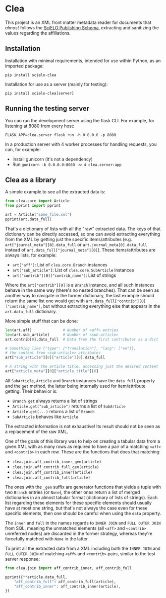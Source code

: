 # Clea

This project is an XML front matter metadata reader for documents
that *almost* follows the [SciELO Publishing Schema],
extracting and sanitizing the values regarding the affiliations.


## Installation

Installation with minimal requirements,
intended for use within Python, as an imported package:

```
pip install scielo-clea
```

Installation for use as a server (mainly for testing):

```
pip install scielo-clea[server]
```


## Running the testing server

You can run the development server using the flask CLI.
For example, for listening at 8080 from every host:

```
FLASK_APP=clea.server flask run -h 0.0.0.0 -p 8080
```

In a production server with 4 worker processes for handling requests,
you can, for example:

- Install gunicorn (it's not a dependency)
- Run `gunicorn -b 0.0.0.0:8080 -w 4 clea.server:app`


## Clea as a library

A simple example to see all the extracted data is:

```python
from clea.core import Article
from pprint import pprint

art = Article("some_file.xml")
pprint(art.data_full)
```

That's a dictionary of lists with all the "raw" extracted data.
The keys of that dictionary can be directly accessed,
so one can avoid extracting everything from the XML
by getting just the specific items/attributes
(e.g. `art["journal_meta"][0].data_full`
  or `art.journal_meta[0].data_full`
  instead of `art.data_full["journal_meta"][0]`).
These items/attributes are always lists, for example:

* `art["aff"]`: List of `clea.core.Branch` instances
* `art["sub_article"]`: List of `clea.core.SubArticle` instances
* `art["contrib"][0]["contrib_name"]`: List of strings

Where the `art["contrib"][0]` is a `Branch` instance,
and all such instances behave in the same way
(there's no nested branches).
That can be seen as another way to navigate in the former dictionary,
the last example should return the same list one would get with
`art.data_full["contrib"][0]["contrib_name"]`,
but without extracting everything else
that appears in the `art.data_full` dictionary.

More simple stuff that can be done:

```python
len(art.aff)              # Number of <aff> entries
len(art.sub_article)      # Number of <sub-article>
art.contrib[0].data_full  # Data from the first contributor as a dict

# Something like {"type": ["translation"], "lang": ["en"]},
# the content from <sub-article> attributes
art["sub_article"][0]["article"][0].data_full

# A string with the article title, accessing just the desired content
art["article_meta"][0]["article_title"][0]
```

All `SubArticle`, `Article` and `Branch` instances
have the `data_full` property and the `get` method,
the latter being internally used for item/attribute getting.
Their behavior is:

* `Branch.get` always returns a list of strings
* `Article.get("sub_article")` returns a list of `SubArticle`
* `Article.get(...)` returns a list of `Branch`
* `SubArticle` behaves like `Article`

The extracted information is not exhaustive!
Its result should not be seen as a replacement of the raw XML.

One of the goals of this library was
to help on creating a tabular data from a given XML
with as many rows as required
to have a pair of a matching `<aff>` and `<contrib>` in each row.
These are the functions that does that matching:

* `clea.join.aff_contrib_inner_gen(article)`
* `clea.join.aff_contrib_full_gen(article)`
* `clea.join.aff_contrib_inner(article)`
* `clea.join.aff_contrib_full(article)`

The ones with the `_gen` suffix are generator functions
that yields a tuple with two `Branch` entries (or `None`),
the other ones return a list of merged dictionaries
in an almost tabular format (dictionary of lists of strings).
Each list regarding these elements for these specific elements
should usually have at most one string,
but that's not always the case even for these specific elements,
then one should be careful when using the `data` property.

The `inner` and `full` in the names
regards to `INNER JOIN` and `FULL OUTER JOIN` from SQL,
meaning the unmatched elements
(all `<aff>` and `<contrib>` unreferred nodes)
are discarded in the former strategy,
whereas they're forcefully matched with `None` in the latter.

To print all the extracted data from a XML
including both the `INNER JOIN` and `FULL OUTER JOIN`
of matching `<aff>` and `<contrib>` pairs,
similar to the test server response:

```python
from clea.join import aff_contrib_inner, aff_contrib_full

pprint({**article.data_full,
    "aff_contrib_full": aff_contrib_full(article),
    "aff_contrib_inner": aff_contrib_inner(article),
})
```


[SciELO Publishing Schema]: http://docs.scielo.org/projects/scielo-publishing-schema
